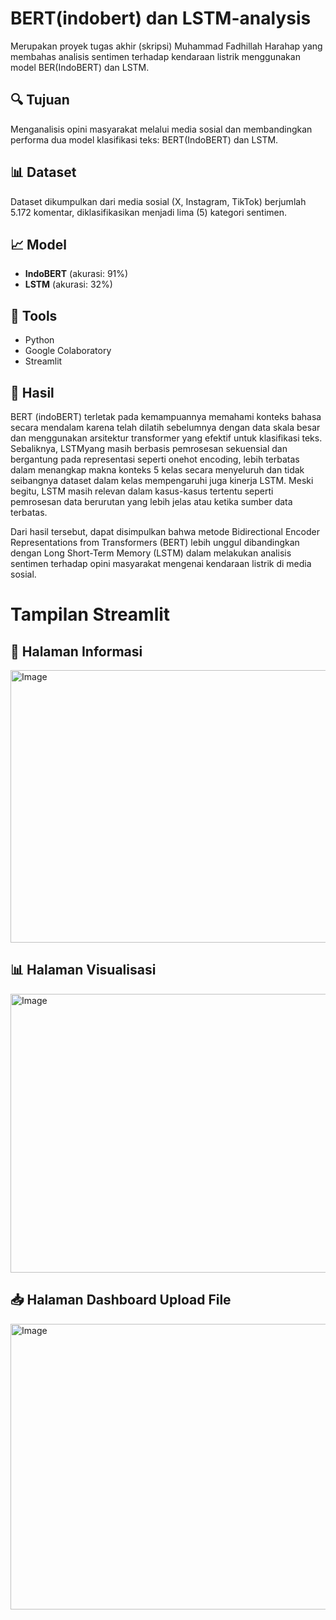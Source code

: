# BERT(indobert) dan LSTM-analysis

Merupakan proyek tugas akhir (skripsi) Muhammad Fadhillah Harahap yang membahas analisis sentimen terhadap kendaraan listrik menggunakan model BER(IndoBERT) dan LSTM.

## 🔍 Tujuan
Menganalisis opini masyarakat melalui media sosial dan membandingkan performa dua model klasifikasi teks: BERT(IndoBERT) dan LSTM.

## 📊 Dataset
Dataset dikumpulkan dari media sosial (X, Instagram, TikTok) berjumlah 5.172 komentar, diklasifikasikan menjadi lima (5) kategori sentimen.

## 📈 Model
- **IndoBERT** (akurasi: 91%)
- **LSTM** (akurasi: 32%)

## 🚀 Tools
- Python
- Google Colaboratory
- Streamlit

## 🧠 Hasil
  BERT (indoBERT) terletak pada kemampuannya memahami konteks bahasa secara mendalam karena telah dilatih sebelumnya dengan data skala besar dan menggunakan arsitektur transformer yang efektif untuk klasifikasi teks. Sebaliknya, LSTMyang masih berbasis pemrosesan sekuensial dan bergantung pada representasi seperti onehot encoding, lebih terbatas dalam menangkap makna konteks 5 kelas secara menyeluruh dan tidak seibangnya dataset dalam kelas mempengaruhi juga kinerja LSTM. Meski begitu, LSTM masih relevan dalam kasus-kasus tertentu seperti pemrosesan data berurutan yang lebih jelas atau ketika sumber data terbatas.

  Dari hasil tersebut, dapat disimpulkan bahwa metode Bidirectional Encoder
Representations from Transformers (BERT) lebih unggul dibandingkan dengan Long
Short-Term Memory (LSTM) dalam melakukan analisis sentimen terhadap opini
masyarakat mengenai kendaraan listrik di media sosial.

# Tampilan Streamlit

## 📌 Halaman Informasi
<img width="960" height="436" alt="Image" src="https://github.com/user-attachments/assets/111573bf-0706-4c8b-b4f1-d2401c8af288" />

## 📊 Halaman Visualisasi
<img width="960" height="446" alt="Image" src="https://github.com/user-attachments/assets/32da731b-0ede-48e2-b3e5-bf59aad5415e" />

## 📥 Halaman Dashboard Upload File
<img width="960" height="457" alt="Image" src="https://github.com/user-attachments/assets/06f45c7a-8c28-4343-b236-261cff14f14c" />
